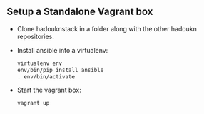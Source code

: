 ## Setup a Standalone Vagrant box

- Clone hadouknstack in a folder along with the other hadoukn repositories.

- Install ansible into a virtualenv:

  ```bash
  virtualenv env
  env/bin/pip install ansible
  . env/bin/activate
  ```

- Start the vagrant box:

  ```bash
  vagrant up
  ```
